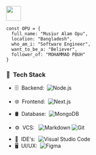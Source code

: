 

<p>
  <a href="https://musiur.vercel.app" target="_blank">
    <img width="40em" height="40em" src="https://musiur-old.vercel.app/static/logo/musiur1.svg">
  </a>
</p>

```JS
const OPU = {
  full_name: "Musiur Alam Opu",
  location: "Bangladesh",
  who_am_i: "Software Engineer",
  want_to_be_a: "Believer",
  follower_of: "MOHAMMAD PBUH"
}
```



<h3> 🚀 &nbsp;Tech Stack</h3>


- 🗄 &nbsp;Backend:&nbsp;
  ![Node.js](https://img.shields.io/badge/-Node.js-0A1A2F?style=flat&logo=node.js)
- 🌐 &nbsp;Frontend:&nbsp;
  ![Next.js](https://img.shields.io/badge/-Next.js-0A1A2F?style=flat&logo=next.js)
  <!-- ![React](https://img.shields.io/badge/-React-0A1A2F?style=flat&logo=react) -->
  
- 🛢 &nbsp;Database:&nbsp;
  ![MongoDB](https://img.shields.io/badge/-MongoDB-0A1A2F?style=flat&logo=mongodb)
- ⚙️ &nbsp;VCS: &nbsp;
  ![Markdown](https://img.shields.io/badge/-Markdown-0A1A2F?style=flat&logo=markdown)
  ![Git](https://img.shields.io/badge/-Git-0A1A2F?style=flat&logo=git)
 <!-- ![GitHub](https://img.shields.io/badge/-GitHub-0A1A2F?style=flat&logo=github) -->
  
- 🔧 &nbsp;IDE's:&nbsp;
  ![Visual Studio Code](https://img.shields.io/badge/-Visual%20Studio%20Code-0A1A2F?style=flat&logo=visual-studio-code&logoColor=007ACC)
- 🖥 &nbsp;UI/UX:&nbsp;
  ![Figma](https://img.shields.io/badge/-Figma-0A1A2F?style=flat&logo=figma)
 <!-- ![AdobeXD](https://img.shields.io/badge/-AdobeXD-0A1A2F?style=flat&logo=adobe-xd)
  ![Framer](https://img.shields.io/badge/-Framer-0A1A2F?style=flat&logo=framer) -->
  

<!-- - 📱 &nbsp;Mobile:&nbsp;
  ![React Native](https://img.shields.io/badge/-React%20Native-0A1A2F?style=flat&logo=React&logoColor=00d8fd) -->

<!--   ![MySQL](https://img.shields.io/badge/-MySQL-0A1A2F?style=flat&logo=mysql&logoColor=00d8fd) -->
<!--   ![Postgresql](https://img.shields.io/badge/-Postgresql-0A1A2F?style=flat&logo=postgresql) -->






